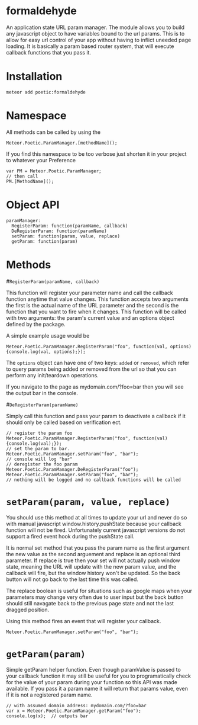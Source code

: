 # formaldehyde

An application state URL param manager. The module allows you to build any javascript object to have variables bound to the url params. This is to allow for easy url control of your app without having to inflict uneeded page loading.  It is basically a param based router system, that will execute callback functions that you pass it.

# Installation

`meteor add poetic:formaldehyde`

# Namespace

All methods can be called by using the

`Meteor.Poetic.ParamManager.[methodName]();`

If you find this namespace to be too verbose just shorten it in your project to whatever your Preference

```
var PM = Meteor.Poetic.ParamManager;
// then call
PM.[MethodName]();
```


# Object API

```
paramManager:
  RegisterParam: function(paramName, callback)
  DeRegisterParam: function(paramName)
  setParam: function(param, value, replace)
  getParam: function(param)
```

# Methods

#`RegisterParam(paramName, callback)`

This function will register your parameter name and call the callback function anytime that value changes. This function accepts two arguments the first is the actual name of the URL parameter and the second is the function that you want to fire when it changes.  This function will be called with two arguments: the param's current value and an options object defined by the package.

A simple example usage would be

`Meteor.Poetic.ParamManager.RegisterParam("foo", function(val, options){console.log(val, options);});`

The `options` object can have one of two keys: `added` or `removed`, which refer to query params being added or removed from the url so that you can perform any init/teardown operations.

If you navigate to the page as mydomain.com/?foo=bar then you will see the output bar in the console.

#`DeRegisterParam(paramName)`

Simply call this function and pass your param to deactivate a callback if it should only be called based on verification ect.

```
// register the param foo
Meteor.Poetic.ParamManager.RegisterParam("foo", function(val){console.log(val);});
// set the param to bar.
Meteor.Poetic.ParamManager.setParam("foo", "bar");
// console will log "bar"
// deregister the foo param
Meteor.Poetic.ParamManager.DeRegisterParam("foo");
Meteor.Poetic.ParamManager.setParam("foo", "bar");
// nothing will be logged and no callback functions will be called
```
#  `setParam(param, value, replace)`

You should use this method at all times to update your url and never do so with manual javascript window.history.pushState because your callback function will not be fired. Unfortunately current javascript versions do not support a fired event hook during the pushState call.

It is normal set method that you pass the param name as the first argument the new value as the second arguement and replace is an optional third parameter. If replace is true then your set will not actually push window state, meaning the URL will update with the new param value, and the callback will fire, but the window history won't be updated. So the back button will not go back to the last time this was called.

The replace boolean is useful for situations such as google maps when your parameters may change very often due to user input but the back button should still navagate back to the previous page state and not the last dragged position.

Using this method fires an event that will register your callback.

`Meteor.Poetic.ParamManager.setParam("foo", "bar");`

#  `getParam(param)`

Simple getParam helper function. Even though paramValue is passed to your callback function it may still be useful for you to programatically check for the value of your param during your function so this API was made available. If you pass it a param name it will return that params value, even if it is not a registered param name.

```
// with assumed domain address: mydomain.com/?foo=bar
var x = Meteor.Poetic.ParamManager.getParam("foo");
console.log(x);  // outputs bar
```
